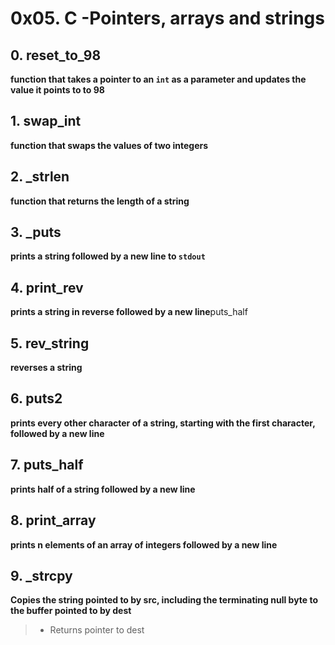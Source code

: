# 0x05. C -Pointers, arrays and strings 

## 0. reset_to_98

**function that takes a pointer to an `int` as a parameter and updates the value it points to to 98**

## 1. swap_int

**function that swaps the values of two integers**

## 2. _strlen

**function that returns the length of a string**

## 3. _puts

**prints a string followed by a new line to `stdout`**

## 4. print_rev

**prints a string in reverse followed by a new line**puts_half

## 5. rev_string

**reverses a string**

## 6. puts2

**prints every other character of a string, starting with the first character, followed by a new line**

## 7. puts_half

**prints half of a string followed by a new line**

## 8. print_array

**prints n elements of an array of integers followed by a new line**

## 9. _strcpy

**Copies the string pointed to by src, including the terminating null byte to the buffer pointed to by dest**

> - Returns pointer to dest


